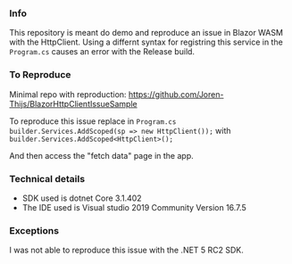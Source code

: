 ### Info

This repository is meant do demo and reproduce an issue in Blazor WASM with the HttpClient. Using a differnt syntax for registring this service in the `Program.cs` causes an error with the Release build.

### To Reproduce

Minimal repo with reproduction: https://github.com/Joren-Thijs/BlazorHttpClientIssueSample

To reproduce this issue replace in `Program.cs`
`builder.Services.AddScoped(sp => new HttpClient());` with
`builder.Services.AddScoped<HttpClient>();`

And then access the "fetch data" page in the app.

### Technical details

-   SDK used is dotnet Core 3.1.402
-   The IDE used is Visual studio 2019 Community Version 16.7.5

### Exceptions

I was not able to reproduce this issue with the .NET 5 RC2 SDK.
